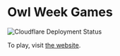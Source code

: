 # Owl Week Games

![Cloudflare Deployment Status](https://github.com/moosingin3space/owl-week-games/workflows/.github/workflows/cloudflare.yml/badge.svg)

To play, visit [the website](https://owl.mooshq.xyz).
